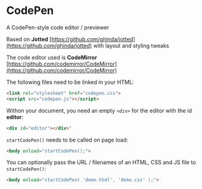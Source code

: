 # CodePen

A CodePen-style code editor / previewer

Based on **Jotted** [https://github.com/ghinda/jotted](https://github.com/ghinda/jotted) with layout and styling tweaks

The code editor used is **CodeMirror** [https://github.com/codemirror/CodeMirror](https://github.com/codemirror/CodeMirror)

The following files need to be linked in your HTML:

```html
<link rel="stylesheet" href="codepen.css">
<script src="codepen.js"></script>
```

Withon your document, you need an empty `<div>` for the editor with the id **editor**:

```html
<div id="editor"></div>'
```

`startCodePen()` needs to be called on page load:

```html
<body onload="startCodePen();">
```

You can optionally pass the URL / filenames of an HTML, CSS and JS file to `startCodePen()`:

```html
<body onload="startCodePen( 'demo.html', 'demo.css' );">
```

